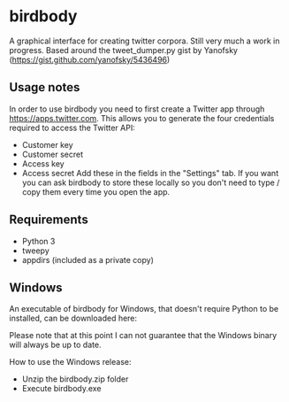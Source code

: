# birdbody
A graphical interface for creating twitter corpora. Still very much a work in progress.
Based around the tweet_dumper.py gist by Yanofsky (https://gist.github.com/yanofsky/5436496)

## Usage notes ##
In order to use birdbody you need to first create a Twitter app through https://apps.twitter.com.
This allows you to generate the four credentials required to access the Twitter API:
 * Customer key
 * Customer secret
 * Access key
 * Access secret
Add these in the fields in the "Settings" tab. If you want you can ask birdbody to store these locally so you don't need to
type / copy them every time you open the app.

## Requirements ##
  * Python 3
  * tweepy
  * appdirs (included as a private copy)


## Windows ##
An executable of birdbody for Windows, that doesn't require Python to be installed, can be downloaded here:

Please note that at this point I can not guarantee that the Windows binary will always be up to date.

How to use the Windows release:

 * Unzip the birdbody.zip folder
 * Execute birdbody.exe
